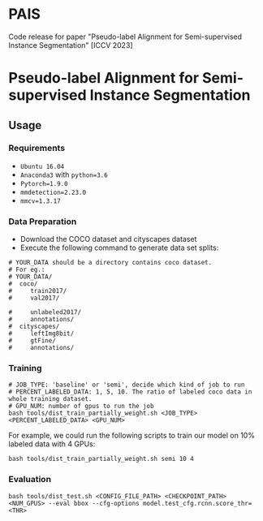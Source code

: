 # PAIS
Code release for paper "Pseudo-label Alignment for Semi-supervised Instance Segmentation" [ICCV 2023]

# Pseudo-label Alignment for Semi-supervised Instance Segmentation

## Usage

### Requirements
- `Ubuntu 16.04`
- `Anaconda3` with `python=3.6`
- `Pytorch=1.9.0`
- `mmdetection=2.23.0`
- `mmcv=1.3.17`

### Data Preparation
- Download the COCO dataset and cityscapes dataset
- Execute the following command to generate data set splits:
```shell script
# YOUR_DATA should be a directory contains coco dataset.
# For eg.:
# YOUR_DATA/
#  coco/
#     train2017/
#     val2017/

#     unlabeled2017/
#     annotations/
#  cityscapes/
#     leftImg8bit/
#     gtFine/
#     annotations/

```  
### Training
```shell script
# JOB_TYPE: 'baseline' or 'semi', decide which kind of job to run
# PERCENT_LABELED_DATA: 1, 5, 10. The ratio of labeled coco data in whole training dataset.
# GPU_NUM: number of gpus to run the job
bash tools/dist_train_partially_weight.sh <JOB_TYPE>  <PERCENT_LABELED_DATA> <GPU_NUM>
```
For example, we could run the following scripts to train our model on 10% labeled data with 4 GPUs:

```shell script
bash tools/dist_train_partially_weight.sh semi 10 4
```

### Evaluation
```
bash tools/dist_test.sh <CONFIG_FILE_PATH> <CHECKPOINT_PATH> <NUM_GPUS> --eval bbox --cfg-options model.test_cfg.rcnn.score_thr=<THR>
```

